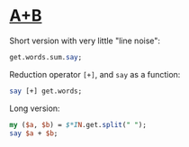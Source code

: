 [1]: https://rosettacode.org/wiki/A%2BB

# [A+B][1]





Short version with very little "line noise":

```perl
get.words.sum.say;
```


Reduction operator `[+]`, and `say` as a function:

```perl
say [+] get.words;
```


Long version:

```perl
my ($a, $b) = $*IN.get.split(" ");
say $a + $b;
```
